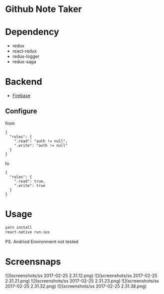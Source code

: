# Github Note Taker

# Dependency
- redux
- react-redux
- redux-logger
- redux-saga

# Backend
- [Firebase](https://firebase.google.com/)

## Configure
from 
```
{
  "rules": {
    ".read": "auth != null",
    ".write": "auth != null"
  }
}
```
to 
```
{
  "rules": {
    ".read": true,
    ".write": true
  }
}
```

# Usage

```Bash
yarn install
react-native run-ios
```

PS. Andriod Environment not tested


# Screensnaps

![](screenshots/ss 2017-02-25 2.31.12.png)![](screenshots/ss 2017-02-25 2.31.21.png)![](screenshots/ss 2017-02-25 2.31.23.png)![](screenshots/ss 2017-02-25 2.31.32.png)![](screenshots/ss 2017-02-25 2.31.38.png)


